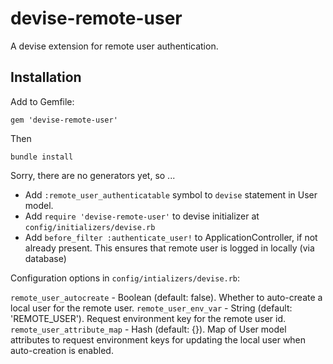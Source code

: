 devise-remote-user
==================

A devise extension for remote user authentication.

## Installation

Add to Gemfile:

```
gem 'devise-remote-user'
```

Then

```
bundle install
```

Sorry, there are no generators yet, so ...

- Add `:remote_user_authenticatable` symbol to `devise` statement in User model.
- Add `require 'devise-remote-user'` to devise initializer at `config/initializers/devise.rb`
- Add `before_filter :authenticate_user!` to ApplicationController, if not already present.  This ensures that remote user is logged in locally (via database)

Configuration options in `config/intializers/devise.rb`:

`remote_user_autocreate` - Boolean (default: false). Whether to auto-create a local user for the remote user.
`remote_user_env_var` - String (default: 'REMOTE_USER').  Request environment key for the remote user id.
`remote_user_attribute_map` - Hash (default: {}).  Map of User model attributes to request environment keys for updating the local user when auto-creation is enabled.

